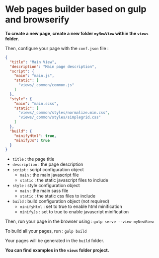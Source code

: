 # Web pages builder based on gulp and browserify

**To create a new page, create a new folder `myNewView` within the `views` folder.**

Then, configure your page with the `conf.json` file :
```json
{
  "title": "Main View",
  "description": "Main page description",
  "script": {
    "main": "main.js",
    "static": [
      "views/_common/common.js"
    ]
  },
  "style": {
    "main": "main.scss",
    "static": [
      "views/_common/styles/normalize.min.css",
      "views/_common/styles/simplegrid.css"
    ]
  },
  "build": {
    "minifyHtml": true,
    "minifyJs": true
  }
}
```

- `title` : the page title
- `description` : the page description
- `script` : script configuration object
  - `main` : the main javascript file
  - `static` : the static javascript files to include
- `style` : style configuration object
  - `main` : the main sass file
  - `static` : the static css files to include
- `build` : build configuration object (not required)
  - `minifyHtml` : set to true to enable html minification
  - `minifyJs` : set to true to enable javascript minification

Then, run your page in the browser using :
`gulp serve --view myNewView`

To build all your pages, run :
`gulp build`

Your pages will be generated in the `build` folder.

**You can find examples in the `views` folder project.**
